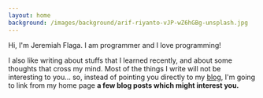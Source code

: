 ```yaml
---
layout: home
background: /images/background/arif-riyanto-vJP-wZ6hGBg-unsplash.jpg
---
```

<!-- 
<script type='text/javascript'>
  //using "replace" removes the current page from browser history
  location.replace('https://apologetics.org/resources/articles/2018/06/18/what-are-we-to-make-of-jesus-christ/');
</script> 
-->

<!-- {: .text-success }
**Note:** Blog moved to [jflaga.github.io](https://jflaga.github.io/)

<hr /> -->

Hi, I'm Jeremiah Flaga. I am programmer and I love programming! 

I also like writing about stuffs that I learned recently, and about some thoughts that cross my mind. Most of the things I write will not be interesting to you... so, instead of pointing you directly to my [blog](/blog/), I'm going to link from my home page **a few blog posts which might interest you.** 
